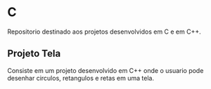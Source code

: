 # C
Repositorio destinado aos projetos desenvolvidos em C e em C++.


## Projeto Tela
Consiste em um projeto desenvolvido em C++ onde o usuario pode desenhar circulos, retangulos e retas em uma tela.
